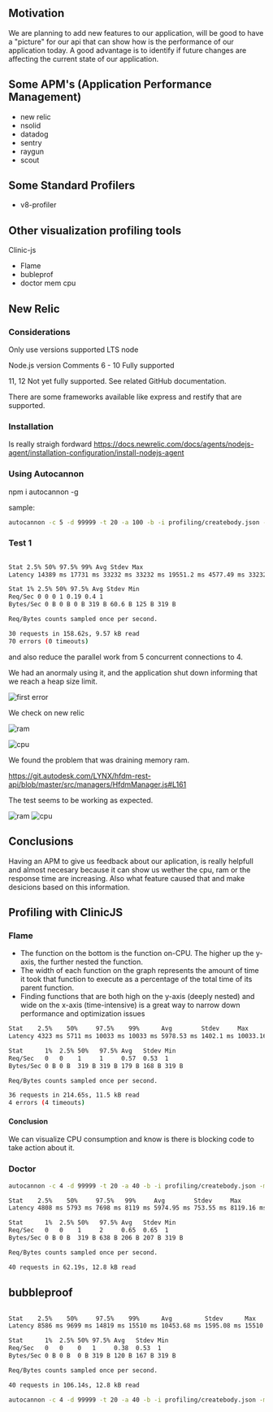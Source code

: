 ## Motivation

We are planning to add new features to our application, will be good to have a "picture" for our api that can show how is the performance of our application today. A good advantage is to identify if future changes are affecting the current state of our application.

## Some APM's (Application Performance Management)

- new relic
- nsolid
- datadog
- sentry
- raygun
- scout

## Some Standard Profilers

- v8-profiler

## Other visualization profiling tools

Clinic-js

- Flame
- bubleprof
- doctor mem cpu

## New Relic

### Considerations

Only use versions supported LTS node

Node.js version Comments
6 - 10
Fully supported

11, 12
Not yet fully supported. See related GitHub documentation.

There are some frameworks available like express and restify that are supported.

### Installation

Is really straigh fordward
<https://docs.newrelic.com/docs/agents/nodejs-agent/installation-configuration/install-nodejs-agent>

### Using Autocannon

npm i autocannon -g

sample:

```bash
autocannon -c 5 -d 99999 -t 20 -a 100 -b -i profiling/createbody.json -m POST -H "Content-Type: application/json" -H "accesstoken: token" http://localhost:3000/test
```

### Test 1

```bash

Stat 2.5% 50% 97.5% 99% Avg Stdev Max
Latency 14389 ms 17731 ms 33232 ms 33232 ms 19551.2 ms 4577.49 ms 33232.82 ms

Stat 1% 2.5% 50% 97.5% Avg Stdev Min
Req/Sec 0 0 0 1 0.19 0.4 1
Bytes/Sec 0 B 0 B 0 B 319 B 60.6 B 125 B 319 B

Req/Bytes counts sampled once per second.

30 requests in 158.62s, 9.57 kB read
70 errors (0 timeouts)
```

and also reduce the parallel work from 5 concurrent connections to 4.

We had an anormaly using it, and the application shut down informing that we reach a heap size limit.

![first error](.assets/images/2019-07-01-19-41-49.png)

We check on new relic

![ram](.assets/images/2019-07-01-19-42-46.png)

![cpu](.assets/images/2019-07-01-19-43-07.png)

We found the problem that was draining memory ram.

<https://git.autodesk.com/LYNX/hfdm-rest-api/blob/master/src/managers/HfdmManager.js#L161>

The test seems to be working as expected.

![ram](.assets/images/2019-07-01-19-54-13.png)
![cpu](.assets/images/2019-07-01-19-54-25.png)

## Conclusions

Having an APM to give us feedback about our aplication, is really helpfull and almost necesary because it can show us wether the cpu, ram or the response time are increasing. Also what feature caused that and make desicions based on this information.

## Profiling with ClinicJS

### Flame

- The function on the bottom is the function on-CPU. The higher up the y-axis, the further nested the function.
- The width of each function on the graph represents the amount of time it took that function to execute as a percentage of the total time of its parent function.
- Finding functions that are both high on the y-axis (deeply nested) and wide on the x-axis (time-intensive) is a great way to narrow down performance and optimization issues

```bash
Stat    2.5%    50%     97.5%    99%      Avg        Stdev     Max
Latency 4323 ms 5711 ms 10033 ms 10033 ms 5978.53 ms 1402.1 ms 10033.16 ms

Stat      1%  2.5% 50%   97.5% Avg   Stdev Min
Req/Sec   0   0    1     1     0.57  0.53  1
Bytes/Sec 0 B 0 B  319 B 319 B 179 B 168 B 319 B

Req/Bytes counts sampled once per second.

36 requests in 214.65s, 11.5 kB read
4 errors (4 timeouts)
```

#### Conclusion

We can visualize CPU consumption and know is there is blocking code to take action about it.

### Doctor

```bash
autocannon -c 4 -d 99999 -t 20 -a 40 -b -i profiling/createbody.json -m POST -H "Content-Type: application/json" -H "accesstoken: token" http://localhost:3000/test

Stat    2.5%    50%     97.5%   99%     Avg        Stdev     Max
Latency 4808 ms 5793 ms 7698 ms 8119 ms 5974.95 ms 753.55 ms 8119.16 ms

Stat      1%  2.5% 50%   97.5% Avg   Stdev Min
Req/Sec   0   0    1     2     0.65  0.65  1
Bytes/Sec 0 B 0 B  319 B 638 B 206 B 207 B 319 B

Req/Bytes counts sampled once per second.

40 requests in 62.19s, 12.8 kB read
```

## bubbleproof

```bash

Stat    2.5%    50%     97.5%    99%      Avg         Stdev      Max
Latency 8586 ms 9699 ms 14819 ms 15510 ms 10453.68 ms 1595.08 ms 15510.06 ms

Stat      1%  2.5% 50% 97.5% Avg   Stdev Min
Req/Sec   0   0    0   1     0.38  0.53  1
Bytes/Sec 0 B 0 B  0 B 319 B 120 B 167 B 319 B

Req/Bytes counts sampled once per second.

40 requests in 106.14s, 12.8 kB read

autocannon -c 4 -d 99999 -t 20 -a 40 -b -i profiling/createbody.json -m POST -H "Content-Type: application/json" -H "accesstoken: token" http://localhost:3000/test
```

